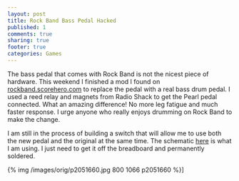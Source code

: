 ```yaml
---
layout: post
title: Rock Band Bass Pedal Hacked
published: 1
comments: true
sharing: true
footer: true
categories: Games
---
```

The bass pedal that comes with Rock Band is not the nicest piece of hardware. This weekend I finished a mod I found on [rockband.scorehero.com](http://rockband.scorehero.com/forum/viewforum.php?f=1038&amp;sid=635a98f3a42f22be54ac8fe68807cffe) to replace the pedal with a real bass drum pedal. I used a reed relay and magnets from Radio Shack to get the Pearl pedal connected. What an amazing difference! No more leg fatigue and much faster response. I urge anyone who really enjoys drumming on Rock Band to make the change.

I am still in the process of building a switch that will allow me to use both the new pedal and the original at the same time. The schematic [here](http://rockband.scorehero.com/forum/viewtopic.php?t=3428&amp;postdays=0&amp;postorder=asc&amp;start=15) is what I am using. I just need to get it off the breadboard and permanently soldered.

{% img /images/orig/p2051660.jpg 800 1066 p2051660 %}]
